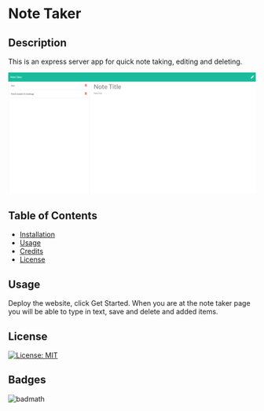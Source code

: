 # Note Taker

## Description

This is an express server app for quick note taking, editing and deleting.

![](public/assets/images/Screenshot.png)

  ## Table of Contents

  * [Installation](#installation)
  * [Usage](#usage)
  * [Credits](#credits)
  * [License](#license)
  




  ## Usage

  Deploy the website, click Get Started. When you are at the note taker page you will be able to type in text, save and delete and added items.



## License
[![License: MIT](https://img.shields.io/badge/License-MIT-yellow.svg)](https://opensource.org/licenses/MIT)




## Badges
![badmath](https://img.shields.io/github/languages/top/nielsenjared/badmath)





